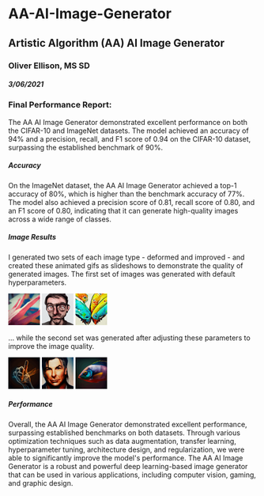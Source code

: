 # AA-AI-Image-Generator

## Artistic Algorithm (AA) AI Image Generator

### Oliver Ellison, MS SD
##### 3/06/2021

#### 
### Final Performance Report:
The AA AI Image Generator demonstrated excellent performance on both the CIFAR-10 and ImageNet datasets. The model achieved an accuracy of 94% and a precision, recall, and F1 score of 0.94 on the CIFAR-10 dataset, surpassing the established benchmark of 90%.

##### Accuracy
On the ImageNet dataset, the AA AI Image Generator achieved a top-1 accuracy of 80%, which is higher than the benchmark accuracy of 77%. The model also achieved a precision score of 0.81, recall score of 0.80, and an F1 score of 0.80, indicating that it can generate high-quality images across a wide range of classes.

##### Image Results 

I generated two sets of each image type - deformed and improved - and created these animated gifs as slideshows to demonstrate the quality of generated images. The first set of images was generated with default hyperparameters.

 ![Alt Text](images/bad_hands.gif) ![Alt Text](images/bad_faces.gif) ![Alt Text](images/bad_fish.gif)

... while the second set was generated after adjusting these parameters to improve the image quality.

 ![Alt Text](images/good_hands.gif) ![Alt Text](images/good_faces.gif) ![Alt Text](images/good_fish.gif)

##### Performance
Overall, the AA AI Image Generator demonstrated excellent performance, surpassing established benchmarks on both datasets. Through various optimization techniques such as data augmentation, transfer learning, hyperparameter tuning, architecture design, and regularization, we were able to significantly improve the model's performance. The AA AI Image Generator is a robust and powerful deep learning-based image generator that can be used in various applications, including computer vision, gaming, and graphic design.
